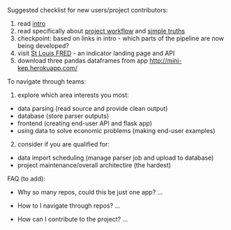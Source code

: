 Suggested checklist for new users/project contributors:

1. read [intro](https://github.com/mini-kep/intro) 
2. read specifically about [project workflow](https://github.com/mini-kep/intro#tenatative-pipeline--workflow) 
   and [simple truths]()  
3. checkpoint: based on links in intro - which parts of the pipeline are now being developed?
4. visit [St Louis FRED](https://fred.stlouisfed.org/) - an indicator landing page and API 
5. download three pandas dataframes from app <http://mini-kep.herokuapp.com/>

To navigate through teams:
1. explore which area interests you most:
- data parsing (read source and provide clean output) 
- database (store parser outputs)
- frontend (creating end-user API and flask app)
- using data to solve economic problems (making end-user examples)

2. consider if you are qualified for:
- data import scheduling (manage parser job and upload to database)
- project maintenance/overall architectire (the hardest)


FAQ (to add):

- Why so many repos, could this be just one app? 
...

- How to I navigate through repos?
...

- How can I contribute to the project?
...
